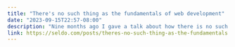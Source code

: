 ```yaml
---
title: "There's no such thing as the fundamentals of web development"
date: "2023-09-15T22:57-08:00"
description: "Nine months ago I gave a talk about how there is no such thing as the fundamentals of web development. It`s a thing I have been saying for years but keep getting pushback on, and when that happens it`s time to write a proper blog post about it rather than just arguing with people one at a time."
link: https://seldo.com/posts/theres-no-such-thing-as-the-fundamentals
---
```

